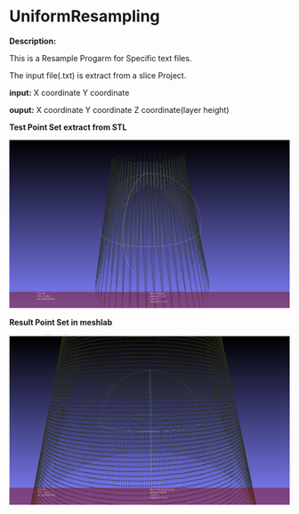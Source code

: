 # UniformResampling

**Description:**

This is a Resample Progarm for Specific text files.

The input file(.txt) is extract from a slice Project.
    
**input:**
		X coordinate      Y coordinate
    
**ouput:**
		X coordinate      Y coordinate      Z coordinate(layer height)
    

**Test Point Set extract from STL**

![image](img/test.png)


**Result Point Set in meshlab**

![image](img/res.png)

